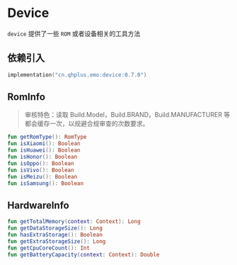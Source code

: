 # Device

`device` 提供了一些 `ROM` 或者设备相关的工具方法

## 依赖引入

```kts
implementation("cn.qhplus.emo:device:0.7.0")
```

## RomInfo

> 审核特色：读取 Build.Model，Build.BRAND，Build.MANUFACTURER 等都会缓存一次，以规避合规审查的次数要求。

```kotlin
fun getRomType(): RomType
fun isXiaomi(): Boolean
fun isHuawei(): Boolean
fun isHonor(): Boolean
fun isOppo(): Boolean
fun isVivo(): Boolean
fun isMeizu(): Boolean
fun isSamsung(): Boolean
```

## HardwareInfo

```kotlin
fun getTotalMemory(context: Context): Long
fun getDataStorageSize(): Long
fun hasExtraStorage(): Boolean
fun getExtraStorageSize(): Long
fun getCpuCoreCount(): Int
fun getBatteryCapacity(context: Context): Double
```


